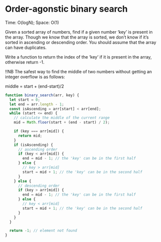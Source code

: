 # Order-agonstic binary search

Time: O(logN); Space: O(1)

Given a sorted array of numbers, find if a given number ‘key’ is present in the array. Though we know that the array is sorted, we don’t know if it’s sorted in ascending or descending order. You should assume that the array can have duplicates.

Write a function to return the index of the ‘key’ if it is present in the array, otherwise return -1.

!!NB
The safest way to find the middle of two numbers without getting an integer overflow is as follows:

middle = start + (end-start)/2

```js
function binary_search(arr, key) {
  let start = 0;
  let end = arr.length - 1;
  const isAscending = arr[start] < arr[end];
  while (start <= end) {
    // calculate the middle of the current range
    mid = Math.floor(start + (end - start) / 2);

    if (key === arr[mid]) {
      return mid;
    }
    if (isAscending) {
      // ascending order
      if (key < arr[mid]) {
        end = mid - 1; // the 'key' can be in the first half
      } else {
        // key > arr[mid]
        start = mid + 1; // the 'key' can be in the second half
      }
    } else {
      // descending order
      if (key > arr[mid]) {
        end = mid - 1; // the 'key' can be in the first half
      } else {
        // key < arr[mid]
        start = mid + 1; // the 'key' can be in the second half
      }
    }
  }

  return -1; // element not found
}
```

